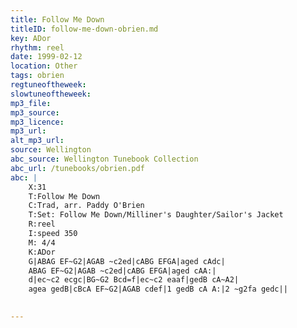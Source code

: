 ```yaml
---
title: Follow Me Down
titleID: follow-me-down-obrien.md
key: ADor
rhythm: reel
date: 1999-02-12
location: Other
tags: obrien
regtuneoftheweek:
slowtuneoftheweek:
mp3_file:
mp3_source:
mp3_licence:
mp3_url:
alt_mp3_url:
source: Wellington
abc_source: Wellington Tunebook Collection
abc_url: /tunebooks/obrien.pdf
abc: |
    X:31
    T:Follow Me Down
    C:Trad, arr. Paddy O'Brien
    T:Set: Follow Me Down/Milliner's Daughter/Sailor's Jacket
    R:reel
    I:speed 350
    M: 4/4
    K:ADor
    G|ABAG EF~G2|AGAB ~c2ed|cABG EFGA|aged cAdc|
    ABAG EF~G2|AGAB ~c2ed|cABG EFGA|aged cAA:|
    d|ec~c2 ecgc|BG~G2 Bcd=f|ec~c2 eaaf|gedB cA~A2|
    agea gedB|cBcA EF~G2|AGAB cdef|1 gedB cA A:|2 ~g2fa gedc||
    

---
```

